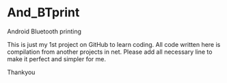 # And_BTprint
Android Bluetooth printing

This is just my 1st project on GitHub to learn coding.
All code written here is compilation from another projects in net.
Please add all necessary line to make it perfect and simpler for me.

Thankyou
